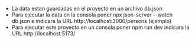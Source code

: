 - La data estan guardadas en el proyecto en un archivo db.json
- Para ejecutar la data en la consola poner npx json-server --watch db.json e indicara la URL http://localhost:3000/persons (ejemplo)
- Para ejecutar este proyecto en un consola poner npm run dev indicara la URL http://localhost:5173/